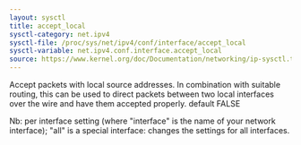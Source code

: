 ```yaml
---
layout: sysctl
title: accept_local
sysctl-category: net.ipv4
sysctl-file: /proc/sys/net/ipv4/conf/interface/accept_local
sysctl-variable: net.ipv4.conf.interface.accept_local
source: https://www.kernel.org/doc/Documentation/networking/ip-sysctl.txt
---
```

Accept packets with local source addresses. In combination with
suitable routing, this can be used to direct packets between two
local interfaces over the wire and have them accepted properly.
default FALSE


Nb: per interface setting (where "interface" is the name of your network interface); "all" is a special interface: changes the settings for all interfaces.

